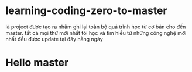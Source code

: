 # learning-coding-zero-to-master
là project được tạo ra nhằm ghi lại toàn bộ quá trình học từ cơ bản cho đến master.
tất cả mọi thứ mới nhất tôi học và tìm hiểu từ những công nghệ mới nhất đều được update tại đây hằng ngày
# Hello master
